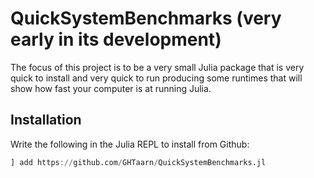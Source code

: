 # QuickSystemBenchmarks (very early in its development)

The focus of this project is to be a very small Julia package that is very quick to install
and very quick to run producing some runtimes that will show how fast your computer is
at running Julia.

## Installation
Write the following in the Julia REPL to install from Github:
```julia
] add https://github.com/GHTaarn/QuickSystemBenchmarks.jl
```

